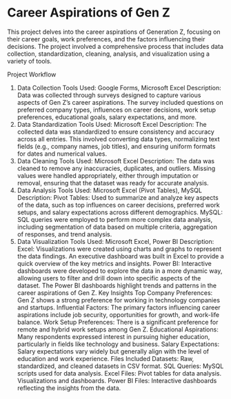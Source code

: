 # Career Aspirations of Gen Z
This project delves into the career aspirations of Generation Z, focusing on their career goals, work preferences, and the factors influencing their decisions. The project involved a comprehensive process that includes data collection, standardization, cleaning, analysis, and visualization using a variety of tools.

Project Workflow
1. Data Collection
Tools Used: Google Forms, Microsoft Excel
Description: Data was collected through surveys designed to capture various aspects of Gen Z’s career aspirations. The survey included questions on preferred company types, influences on career decisions, work setup preferences, educational goals, salary expectations, and more.
2. Data Standardization
Tools Used: Microsoft Excel
Description: The collected data was standardized to ensure consistency and accuracy across all entries. This involved converting data types, normalizing text fields (e.g., company names, job titles), and ensuring uniform formats for dates and numerical values.
3. Data Cleaning
Tools Used: Microsoft Excel
Description: The data was cleaned to remove any inaccuracies, duplicates, and outliers. Missing values were handled appropriately, either through imputation or removal, ensuring that the dataset was ready for accurate analysis.
4. Data Analysis
Tools Used: Microsoft Excel (Pivot Tables), MySQL
Description:
Pivot Tables: Used to summarize and analyze key aspects of the data, such as top influences on career decisions, preferred work setups, and salary expectations across different demographics.
MySQL: SQL queries were employed to perform more complex data analysis, including segmentation of data based on multiple criteria, aggregation of responses, and trend analysis.
5. Data Visualization
Tools Used: Microsoft Excel, Power BI
Description:
Excel: Visualizations were created using charts and graphs to represent the data findings. An executive dashboard was built in Excel to provide a quick overview of the key metrics and insights.
Power BI: Interactive dashboards were developed to explore the data in a more dynamic way, allowing users to filter and drill down into specific aspects of the dataset. The Power BI dashboards highlight trends and patterns in the career aspirations of Gen Z.
Key Insights
Top Company Preferences: Gen Z shows a strong preference for working in technology companies and startups.
Influential Factors: The primary factors influencing career aspirations include job security, opportunities for growth, and work-life balance.
Work Setup Preferences: There is a significant preference for remote and hybrid work setups among Gen Z.
Educational Aspirations: Many respondents expressed interest in pursuing higher education, particularly in fields like technology and business.
Salary Expectations: Salary expectations vary widely but generally align with the level of education and work experience.
Files Included
Datasets: Raw, standardized, and cleaned datasets in CSV format.
SQL Queries: MySQL scripts used for data analysis.
Excel Files:
Pivot tables for data analysis.
Visualizations and dashboards.
Power BI Files: Interactive dashboards reflecting the insights from the data.

